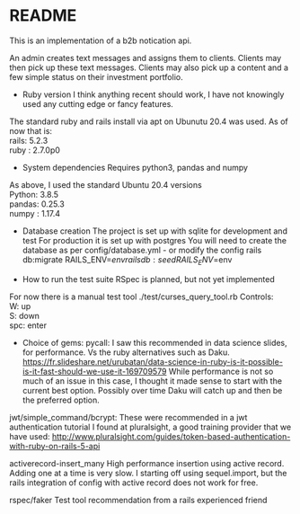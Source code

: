 # README

This is an implementation of a b2b notication api.

An admin creates text messages and assigns them to clients.
Clients may then pick up these text messages.
Clients may also pick up a content and a few simple status on their investment portfolio.

* Ruby version
I think anything recent should work, I have not knowingly used any cutting edge or fancy features.

The standard ruby and rails install via apt on Ubunutu 20.4 was used.
As of now that is:  
rails: 5.2.3  
ruby : 2.7.0p0  

* System dependencies
Requires python3, pandas and numpy

As above, I used the standard Ubuntu 20.4 versions  
Python: 3.8.5  
pandas: 0.25.3  
numpy : 1.17.4  

* Database creation
The project is set up with sqlite for development and test
For production it is set up with postgres
You will need to create the database as per config/database.yml - or modify the config
rails db:migrate RAILS_ENV=$env
rails db:seed RAILS_ENV=$env

* How to run the test suite
RSpec is planned, but not yet implemented

For now there is a manual test tool
./test/curses_query_tool.rb
Controls:  
  W:   up  
  S:   down  
  spc: enter  

* Choice of gems:
pycall:
I saw this recommended in data science slides, for performance. Vs the ruby alternatives such as Daku.
https://fr.slideshare.net/urubatan/data-science-in-ruby-is-it-possible-is-it-fast-should-we-use-it-169709579
While performance is not so much of an issue in this case, I thought it made sense to start with the current best option.
Possibly over time Daku will catch up and then be the preferred option.

jwt/simple_command/bcrypt:
These were recommended in a jwt authentication tutorial I found at pluralsight, a good training provider that we have used:
http://www.pluralsight.com/guides/token-based-authentication-with-ruby-on-rails-5-api

activerecord-insert_many
High performance insertion using active record. Adding one at a time is very slow. 
I starting off using sequel.import, but the rails integration of config with active record does not work for free.

rspec/faker
Test tool recommendation from a rails experienced friend

